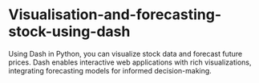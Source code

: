 # Visualisation-and-forecasting-stock-using-dash
 Using Dash in Python, you can visualize stock data and forecast future prices. Dash enables interactive web applications with rich visualizations, integrating forecasting models for informed decision-making.
